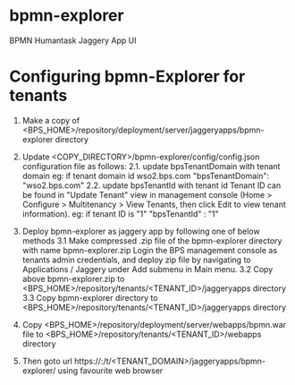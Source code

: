 bpmn-explorer
==============

BPMN Humantask Jaggery App UI

Configuring bpmn-Explorer for tenants
===============================================

1. Make a copy of  <BPS_HOME>/repository/deployment/server/jaggeryapps/bpmn-explorer directory
2. Update <COPY_DIRECTORY>/bpmn-explorer/config/config.json configuration file as follows:
        2.1. update bpsTenantDomain with tenant domain
            eg: if tenant domain id wso2.bps.com
                "bpsTenantDomain": "wso2.bps.com"
        2.2. update bpsTenantId with tenant id
                Tenant ID can be found in "Update Tenant" view in management console (Home > Configure > Multitenancy > View Tenants,
                then click Edit to view tenant information).
            eg: if tenant ID is "1"
                "bpsTenantId" : "1"

3. Deploy bpmn-explorer as jaggery app by following one of below methods
    3.1 Make compressed .zip file of the bpmn-explorer directory with name bpmn-explorer.zip
        Login the BPS management console as tenants admin credentials, and deploy zip file by navigating to Applications / Jaggery
        under Add submenu in Main menu.
    3.2 Copy above bpmn-explorer.zip to <BPS_HOME>/repository/tenants/<TENANT_ID>/jaggeryapps directory
    3.3 Copy bpmn-explorer directory to <BPS_HOME>/repository/tenants/<TENANT_ID>/jaggeryapps directory

4. Copy <BPS_HOME>/repository/deployment/server/webapps/bpmn.war file to <BPS_HOME>/repository/tenants/<TENANT_ID>/webapps directory

4. Then goto url https://<HOST>:<PORT>/t/<TENANT_DOMAIN>/jaggeryapps/bpmn-explorer/ using favourite web browser

